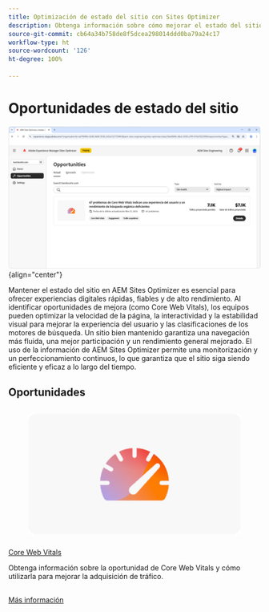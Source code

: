 ```yaml
---
title: Optimización de estado del sitio con Sites Optimizer
description: Obtenga información sobre cómo mejorar el estado del sitio con Sites Optimizer.
source-git-commit: cb64a34b758de8f5dcea298014ddd0ba79a24c17
workflow-type: ht
source-wordcount: '126'
ht-degree: 100%

---
```



# Oportunidades de estado del sitio

![Oportunidades de estado del sitio](./assets/site-health/hero.png){align="center"}

Mantener el estado del sitio en AEM Sites Optimizer es esencial para ofrecer experiencias digitales rápidas, fiables y de alto rendimiento. Al identificar oportunidades de mejora (como Core Web Vitals), los equipos pueden optimizar la velocidad de la página, la interactividad y la estabilidad visual para mejorar la experiencia del usuario y las clasificaciones de los motores de búsqueda. Un sitio bien mantenido garantiza una navegación más fluida, una mejor participación y un rendimiento general mejorado. El uso de la información de AEM Sites Optimizer permite una monitorización y un perfeccionamiento continuos, lo que garantiza que el sitio siga siendo eficiente y eficaz a lo largo del tiempo.

## Oportunidades

<!-- CARDS

* ../documentation/opportunities/core-web-vitals.md
  {title=Core web vitals}
  {image=../assets/common/card-performance.png}

-->
<!-- START CARDS HTML - DO NOT MODIFY BY HAND -->
<div class="columns">
    <div class="column is-half-tablet is-half-desktop is-one-third-widescreen" aria-label="Core web vitals">
        <div class="card" style="height: 100%; display: flex; flex-direction: column; height: 100%;">
            <div class="card-image">
                <figure class="image x-is-16by9">
                    <a href="../documentation/opportunities/core-web-vitals.md" title="Core Web Vitals" target="_blank" rel="referrer">
                        <img class="is-bordered-r-small" src="../assets/common/card-performance.png" alt="Core Web Vitals"
                             style="width: 100%; aspect-ratio: 16 / 9; object-fit: cover; overflow: hidden; display: block; margin: auto;">
                    </a>
                </figure>
            </div>
            <div class="card-content is-padded-small" style="display: flex; flex-direction: column; flex-grow: 1; justify-content: space-between;">
                <div class="top-card-content">
                    <p class="headline is-size-6 has-text-weight-bold">
                        <a href="../documentation/opportunities/core-web-vitals.md" target="_blank" rel="referrer" title="Core Web Vitals">Core Web Vitals</a>
                    </p>
                    <p class="is-size-6">Obtenga información sobre la oportunidad de Core Web Vitals y cómo utilizarla para mejorar la adquisición de tráfico.</p>
                </div>
                <a href="../documentation/opportunities/core-web-vitals.md" target="_blank" rel="referrer" class="spectrum-Button spectrum-Button--outline spectrum-Button--primary spectrum-Button--sizeM" style="align-self: flex-start; margin-top: 1rem;">
                    <span class="spectrum-Button-label has-no-wrap has-text-weight-bold">Más información</span>
                </a>
            </div>
        </div>
    </div>
</div>
<!-- END CARDS HTML - DO NOT MODIFY BY HAND -->

